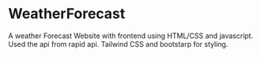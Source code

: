 # WeatherForecast
A weather Forecast Website with frontend using HTML/CSS and javascript.
Used the api from rapid api.
Tailwind CSS and bootstarp for styling.
